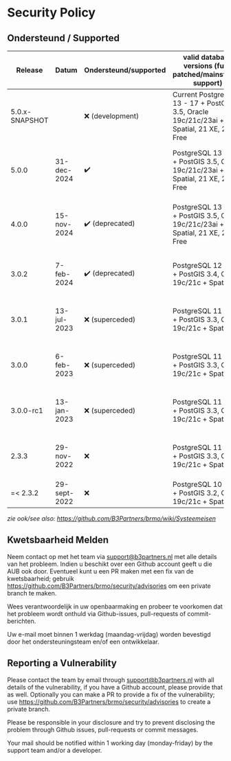 # Security Policy

## Ondersteund / Supported

| Release        | Datum        | Ondersteund/supported | valid database versions (fully patched/mainstream support)                                | runtime (fully patched)               |
|----------------|--------------|-----------------------|-------------------------------------------------------------------------------------------|---------------------------------------|
| 5.0.x-SNAPSHOT |              | ❌ (development)       | Current PostgreSQL 13 - 17 + PostGIS 3.5, Oracle 19c/21c/23ai + Spatial, 21 XE, 23ai Free | Java 17, Java 21, Tomcat 9, Docker 27 |
| 5.0.0          | 31-dec-2024  | ✔️                    | PostgreSQL 13 - 17 + PostGIS 3.5, Oracle 19c/21c/23ai + Spatial, 21 XE, 23ai Free         | Java 17, Java 21, Tomcat 9, Docker 27 |
| 4.0.0          | 15-nov-2024  | ✔️ (deprecated)       | PostgreSQL 13 - 17 + PostGIS 3.5, Oracle 19c/21c/23ai + Spatial, 21 XE, 23ai Free         | Java 17, Java 21, Tomcat 9, Docker 27 |
| 3.0.2          | 7-feb-2024   | ✔️ (deprecated)       | PostgreSQL 12 - 16 + PostGIS 3.4, Oracle 19c/21c + Spatial                                | Java 11, Tomcat 9, Docker 25          |
| 3.0.1          | 13-jul-2023  | ❌ (superceded)        | PostgreSQL 11 - 15 + PostGIS 3.3, Oracle 19c/21c + Spatial                                | Java 11, Tomcat 9, Docker 24          |
| 3.0.0          | 6-feb-2023   | ❌ (superceded)        | PostgreSQL 11 - 15 + PostGIS 3.3, Oracle 19c/21c + Spatial                                | Java 11, Tomcat 9, Docker 23          |
| 3.0.0-rc1      | 13-jan-2023  | ❌ (superceded)        | PostgreSQL 11 - 15 + PostGIS 3.3, Oracle 19c/21c + Spatial                                | Java 11, Tomcat 9, Docker 23          |
| 2.3.3          | 29-nov-2022  | ❌                     | PostgreSQL 11 - 15 + PostGIS 3.3, Oracle 19c/21c + Spatial                                | Java 11, Tomcat 8.5/9, Docker 20      |
| =< 2.3.2       | 29-sept-2022 | ❌                     | PostgreSQL 10 - 14 + PostGIS 3.2, Oracle 19c/21c + Spatial                                | Java 11, Tomcat 8.5                   |

_zie ook/see also: https://github.com/B3Partners/brmo/wiki/Systeemeisen_

## Kwetsbaarheid Melden

Neem contact op met het team via support@b3partners.nl met alle details van het probleem.
Indien u beschikt over een Github account geeft u die AUB ook door. Eventueel kunt u een PR maken met een fix
van de kwetsbaarheid; gebruik https://github.com/B3Partners/brmo/security/advisories om een private branch te maken.

Wees verantwoordelijk in uw openbaarmaking en probeer te voorkomen dat het probleem wordt onthuld via Github-issues,
pull-requests of commit-berichten.

Uw e-mail moet binnen 1 werkdag (maandag-vrijdag) worden bevestigd door het ondersteuningsteam en/of een ontwikkelaar.

## Reporting a Vulnerability

Please contact the team by email through support@b3partners.nl with all details of the vulnerability, if you have
a Github account, please provide that as well. Optionally you can make a PR to provide a fix of the vulnerability;
use https://github.com/B3Partners/brmo/security/advisories to create a private branch.

Please be responsible in your disclosure and try to prevent disclosing the problem through Github issues, pull-requests
or commit messages.

Your mail should be notified within 1 working day (monday-friday) by the support team and/or a developer.
